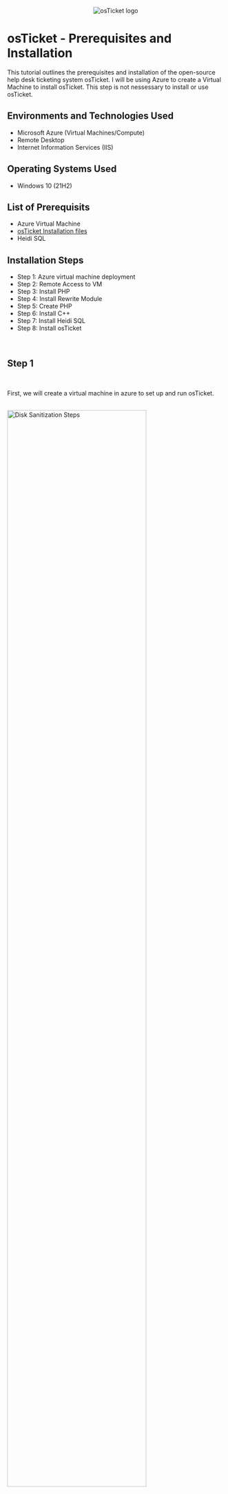 <p align="center">
<img src="https://i.imgur.com/uT7SVV8.png" alt="osTicket logo"/>
</p>

<h1>osTicket - Prerequisites and Installation</h1>
This tutorial outlines the prerequisites and installation of the open-source help desk ticketing system osTicket. I will be using Azure to create a Virtual Machine to install osTicket. This step is not nessessary to install or use osTicket.
<br />


<h2>Environments and Technologies Used</h2>

- Microsoft Azure (Virtual Machines/Compute)
- Remote Desktop
- Internet Information Services (IIS)

<h2>Operating Systems Used </h2>

- Windows 10</b> (21H2)

<h2>List of Prerequisits </h2>

- Azure Virtual Machine
- [osTicket Installation files](https://drive.google.com/drive/u/0/folders/1APMfNyfNzcxZC6EzdaNfdZsUwxWYChf6) 
- Heidi SQL

<h2>Installation Steps</h2>

- Step 1: Azure virtual machine deployment
- Step 2: Remote Access to VM
- Step 3: Install PHP
- Step 4: Install Rewrite Module
- Step 5: Create PHP
- Step 6: Install C++
- Step 7: Install Heidi SQL
- Step 8: Install osTicket
 
</p>
<br />

<h2>Step 1</h2>

</p>
<br />

<p>
First, we will create a virtual machine in azure to set up and run osTicket.
 
 </p>
<br />

<img src="https://i.imgur.com/lCxkFRI.png" height="80%" width="80%" alt="Disk Sanitization Steps"/>
</p>
<p>
</p>
<br />

<p>
Once we have our Virtual Machine created, we will remote access the vm using Remote desktop conection. To do so we must obtain the ip address of our vm. You can find it in the vm's files.
</p>
<br />

<p>
<img src="https://i.imgur.com/J4lEPsw.png" height="80%" width="80%" alt="Disk Sanitization Steps"/>
</p>
<p>
<br />

<p>
If your on Windows, you can use the search bar to access Remot Desktop Connection. If your using a Mac, you'll have to download windows remote desktop in the app store.
</p>
<br />

<p>
<img src=https://i.imgur.com/O8kKB3g.png"" height="80%" width="80%" alt="Disk Sanitization Steps"/>
</p>
<p>
<br />

 <p>
Now that we have established connection with the vm, we will have to set up a few things before we are able to install osTicket.
</p>
<br />

<p>
<img src="https://i.imgur.com/R6kKxyr.png" height="80%" width="80%" alt="Disk Sanitization Steps"/>
</p>
<p>
<br />

 <p>
Now we will enable ISS with CGI. To do so, Access the Control Panel, the Program, On the upper left hand side select "Turn Windows features On or Off". Enable the IIS (Internet Information Services, expand the World Wide Web Services; Expand Application Development features; Check the CGI box and click OK to install.
 </p>
<p>
<br />
 
<p>
<img src="https://i.imgur.com/qCJdSqx.png" height="80%" width="80%" alt="Disk Sanitization Steps"/>
</p>
<p>

<p>
<br />  

 <p>
Now we check to make sure IIS is operational by checking the loopback address of 127.0.0.1. osTicket runs off of a web browser, this will insure that osTicket will work after the instalation. 
<br />
 </p>
<p>
<br /> 
 
<p>
<img src="https://i.imgur.com/GQgjd72.png" height="80%" width="80%" alt="Disk Sanitization Steps"/>
</p>
<p>
<br />
 
 <p>
Now that we know IIS is operational, we will continue with the rest of the downloads.  Atached above are the instalation files need to install osTicket.  First we will download and install PHP Manager for IIS, and download and install the Rewirte Module.
</p>
<br />

<p>
<img src="https://i.imgur.com/DJmEXEB.png" height="80%" width="80%" alt="Disk Sanitization Steps"/>
</p>
<p>
</p>
<br />

<p>
<img src="https://i.imgur.com/DJmEXEB.png" height="80%" width="80%" alt="Disk Sanitization Steps"/>
</p>
<p>
</p>
<br />

<p>
<img src="https://i.imgur.com/DJmEXEB.png" height="80%" width="80%" alt="Disk Sanitization Steps"/>
</p>
<p>
</p>
<br />

<p>
<img src="https://i.imgur.com/DJmEXEB.png" height="80%" width="80%" alt="Disk Sanitization Steps"/>
</p>
<p>
After you have completed the first set of downloads, open My Computer, go to the C: drive, and create a new file named C:PHP
</p>
<br />

<p>
<img src="https://i.imgur.com/DJmEXEB.png" height="80%" width="80%" alt="Disk Sanitization Steps"/>
</p>
<p>
Now that we have our PHP file created, we will download PHP 7.3.8.  After the download, extract the file into the PHP folder.
<br />

<p>
<img src="https://i.imgur.com/DJmEXEB.png" height="80%" width="80%" alt="Disk Sanitization Steps"/>
</p>
<p>
Once the PHP file transfer is complete, download and install VC redistx86.exe and MySQL 5.5.62. 
</p>
<br />

<p>
<img src="https://i.imgur.com/DJmEXEB.png" height="80%" width="80%" alt="Disk Sanitization Steps"/>
</p>
<p>
</p>
<br />

<p>
<img src="https://i.imgur.com/DJmEXEB.png" height="80%" width="80%" alt="Disk Sanitization Steps"/>
</p>
<p>
<br />

<p>
<img src="https://i.imgur.com/DJmEXEB.png" height="80%" width="80%" alt="Disk Sanitization Steps"/>
</p>
<p>
After MySQL is installed, open IIS as an administrator. This will allow is to change the php setup and enable extensions.
</p>
<br />

<p>
<img src="https://i.imgur.com/DJmEXEB.png" height="80%" width="80%" alt="Disk Sanitization Steps"/>
</p>
<p>
</p>
<br />

<p>
<img src="https://i.imgur.com/DJmEXEB.png" height="80%" width="80%" alt="Disk Sanitization Steps"/>
</p>
<p>
</p>
<br />

<p>
<img src="https://i.imgur.com/DJmEXEB.png" height="80%" width="80%" alt="Disk Sanitization Steps"/>
</p>
<p>
Lorem ipsum dolor sit amet, consectetur adipiscing elit, sed do eiusmod tempor incididunt ut labore et dolore magna aliqua. Ut enim ad minim veniam, quis nostrud exercitation ullamco laboris nisi ut aliquip ex ea commodo consequat. Duis aute irure dolor in reprehenderit in voluptate velit esse cillum dolore eu fugiat nulla pariatur.
</p>
<br />

<p>
<img src="https://i.imgur.com/DJmEXEB.png" height="80%" width="80%" alt="Disk Sanitization Steps"/>
</p>
<p>
Lorem ipsum dolor sit amet, consectetur adipiscing elit, sed do eiusmod tempor incididunt ut labore et dolore magna aliqua. Ut enim ad minim veniam, quis nostrud exercitation ullamco laboris nisi ut aliquip ex ea commodo consequat. Duis aute irure dolor in reprehenderit in voluptate velit esse cillum dolore eu fugiat nulla pariatur.
</p>
<br />

<p>
<img src="https://i.imgur.com/DJmEXEB.png" height="80%" width="80%" alt="Disk Sanitization Steps"/>
</p>
<p>
Lorem ipsum dolor sit amet, consectetur adipiscing elit, sed do eiusmod tempor incididunt ut labore et dolore magna aliqua. Ut enim ad minim veniam, quis nostrud exercitation ullamco laboris nisi ut aliquip ex ea commodo consequat. Duis aute irure dolor in reprehenderit in voluptate velit esse cillum dolore eu fugiat nulla pariatur.
</p>
<br />

<p>
<img src="https://i.imgur.com/DJmEXEB.png" height="80%" width="80%" alt="Disk Sanitization Steps"/>
</p>
<p>
Lorem ipsum dolor sit amet, consectetur adipiscing elit, sed do eiusmod tempor incididunt ut labore et dolore magna aliqua. Ut enim ad minim veniam, quis nostrud exercitation ullamco laboris nisi ut aliquip ex ea commodo consequat. Duis aute irure dolor in reprehenderit in voluptate velit esse cillum dolore eu fugiat nulla pariatur.
</p>
<br />

<p>
<img src="https://i.imgur.com/DJmEXEB.png" height="80%" width="80%" alt="Disk Sanitization Steps"/>
</p>
<p>
Lorem ipsum dolor sit amet, consectetur adipiscing elit, sed do eiusmod tempor incididunt ut labore et dolore magna aliqua. Ut enim ad minim veniam, quis nostrud exercitation ullamco laboris nisi ut aliquip ex ea commodo consequat. Duis aute irure dolor in reprehenderit in voluptate velit esse cillum dolore eu fugiat nulla pariatur.
</p>
<br />

<p>
<img src="https://i.imgur.com/DJmEXEB.png" height="80%" width="80%" alt="Disk Sanitization Steps"/>
</p>
<p>
Lorem ipsum dolor sit amet, consectetur adipiscing elit, sed do eiusmod tempor incididunt ut labore et dolore magna aliqua. Ut enim ad minim veniam, quis nostrud exercitation ullamco laboris nisi ut aliquip ex ea commodo consequat. Duis aute irure dolor in reprehenderit in voluptate velit esse cillum dolore eu fugiat nulla pariatur.
</p>
<br />

<p>
<img src="https://i.imgur.com/DJmEXEB.png" height="80%" width="80%" alt="Disk Sanitization Steps"/>
</p>
<p>
Lorem ipsum dolor sit amet, consectetur adipiscing elit, sed do eiusmod tempor incididunt ut labore et dolore magna aliqua. Ut enim ad minim veniam, quis nostrud exercitation ullamco laboris nisi ut aliquip ex ea commodo consequat. Duis aute irure dolor in reprehenderit in voluptate velit esse cillum dolore eu fugiat nulla pariatur.
</p>
<br />

<p>
<img src="https://i.imgur.com/DJmEXEB.png" height="80%" width="80%" alt="Disk Sanitization Steps"/>
</p>
<p>
Lorem ipsum dolor sit amet, consectetur adipiscing elit, sed do eiusmod tempor incididunt ut labore et dolore magna aliqua. Ut enim ad minim veniam, quis nostrud exercitation ullamco laboris nisi ut aliquip ex ea commodo consequat. Duis aute irure dolor in reprehenderit in voluptate velit esse cillum dolore eu fugiat nulla pariatur.
</p>
<br />

<p>
<img src="https://i.imgur.com/DJmEXEB.png" height="80%" width="80%" alt="Disk Sanitization Steps"/>
</p>
<p>
Lorem ipsum dolor sit amet, consectetur adipiscing elit, sed do eiusmod tempor incididunt ut labore et dolore magna aliqua. Ut enim ad minim veniam, quis nostrud exercitation ullamco laboris nisi ut aliquip ex ea commodo consequat. Duis aute irure dolor in reprehenderit in voluptate velit esse cillum dolore eu fugiat nulla pariatur.
</p>
<br />

<p>
<img src="https://i.imgur.com/DJmEXEB.png" height="80%" width="80%" alt="Disk Sanitization Steps"/>
</p>
<p>
Lorem ipsum dolor sit amet, consectetur adipiscing elit, sed do eiusmod tempor incididunt ut labore et dolore magna aliqua. Ut enim ad minim veniam, quis nostrud exercitation ullamco laboris nisi ut aliquip ex ea commodo consequat. Duis aute irure dolor in reprehenderit in voluptate velit esse cillum dolore eu fugiat nulla pariatur.
</p>
<br />

<p>
<img src="https://i.imgur.com/DJmEXEB.png" height="80%" width="80%" alt="Disk Sanitization Steps"/>
</p>
<p>
Lorem ipsum dolor sit amet, consectetur adipiscing elit, sed do eiusmod tempor incididunt ut labore et dolore magna aliqua. Ut enim ad minim veniam, quis nostrud exercitation ullamco laboris nisi ut aliquip ex ea commodo consequat. Duis aute irure dolor in reprehenderit in voluptate velit esse cillum dolore eu fugiat nulla pariatur.
</p>
<br />

